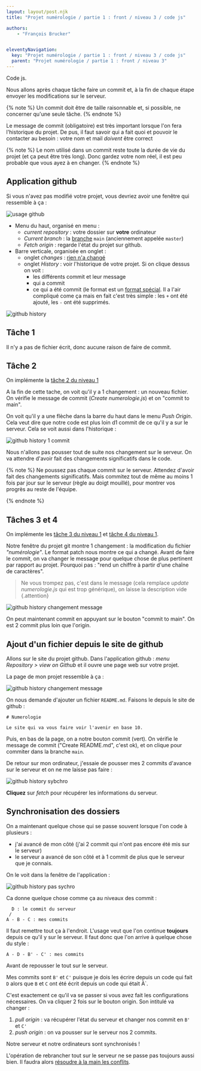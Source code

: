 ```yaml
---
layout: layout/post.njk
title: "Projet numérologie / partie 1 : front / niveau 3 / code js"

authors:
    - "François Brucker"


eleventyNavigation:
  key: "Projet numérologie / partie 1 : front / niveau 3 / code js"
  parent: "Projet numérologie / partie 1 : front / niveau 3"
---
```


<!-- début résumé -->

Code js.

<!-- fin résumé -->

Nous allons après chaque tâche faire un commit et, à la fin de chaque étape envoyer les modifications sur le serveur.

{% note %}
Un commit doit être de taille raisonnable et, si possible, ne concerner qu'une seule tâche.
{% endnote %}

Le message de commit (obligatoire) est très important lorsque l'on fera l'historique du projet. De pus, il faut savoir qui a fait quoi et pouvoir le contacter au besoin : votre nom et mail *doivent* être correct

{% note %}
Le nom utilisé dans un commit reste toute la durée de vie du projet (et ça peut être très long). Donc gardez votre nom réel, il est peu probable que vous ayez à en changer.
{% endnote %}

## Application github

Si vous n'avez pas modifié votre projet, vous devriez avoir une fenêtre qui ressemble à ça :

![usage github](../1-préparation/partie-1-niveau-3-desktop-post-commit.png)

* Menu du haut, organisé en menu :
  * *current repository* : votre dossier sur **votre** ordinateur
  * *Current branch* : la [branche](https://www.atlassian.com/fr/git/tutorials/using-branches) `main` (anciennement appelée `master`)
  * *Fetch origin* : regarde l'état du projet sur github.
* Barre verticale, organisée en onglet :
  * onglet *changes* : [rien n'a changé](https://www.youtube.com/watch?v=V9Po8lSIKww)
  * onglet *History* : voir l'historique de votre projet. Si on clique dessus on voit :
    * les différents commit et leur message
    * qui a commit
    * ce qui a été commit (le format est un [format spécial](https://www.oreilly.com/library/view/git-pocket-guide/9781449327507/ch11.html). Il a l'air compliqué come ça mais en fait c'est très simple : les `+` ont été ajouté, les `-` ont été supprimés.

![github history](./partie-1-niveau-3-desktop-history.png)

## Tâche 1

Il n'y a pas de fichier écrit, donc aucune raison de faire de commit.

## Tâche 2

On implémente la [tâche 2 du niveau 1](../../niveau-1/2-code_js#tache-2)

A la fin de cette tache, on voit qu'il y a 1 changement : un nouveau fichier. On vérifie le message de commit (*Create numerologie.js*) et on "commit to main".

On voit qu'il y a une flèche dans la barre du haut dans le menu *Push Origin*. Cela veut dire que notre code est plus loin d1 commit de ce qu'il y a sur le serveur. Cela se voit aussi dans l'historique :

![github history 1 commit](./partie-1-niveau-3-desktop-history-1-commit.png)

Nous n'allons pas pousser tout de suite nos changement sur le serveur. On va attendre d'avoir fait des changements significatifs dans le code.

{% note %}
Ne poussez pas chaque commit sur le serveur. Attendez d'avoir fait des changements significatifs. Mais commitez tout de même au moins 1 fois par jour sur le serveur (règle au doigt mouillé), pour montrer vos progrès au reste de l'équipe.

{% endnote %}

## Tâches 3 et 4

On implémente les [tâche 3 du niveau 1](../../niveau-1/2-code_js#tache-3) et [tâche 4 du niveau 1](../../niveau-1/2-code_js#tache-4).

Notre fenêtre du projet git montre 1 changement : la modification du fichier *"numérologie"*. Le format patch nous montre ce qui a changé. Avant de faire le commit, on va changer le message pour quelque chose de plus pertinent par rapport au projet. Pourquoi pas : "rend un chiffre à partir d'une chaîne de caractères".

>Ne vous trompez pas, c'est dans le message (cela remplace *update numerologie.js* qui est trop générique), on laisse la description vide
{.attention}

![github history changement message](./partie-1-niveau-3-desktop-history-changement-message.png)

On peut maintenant commit en appuyant sur le bouton "commit to main". On est 2 commit plus loin que l'origin.

## Ajout d'un fichier depuis le site de github

Allons sur le site du projet github. Dans l'application github : *menu Repository > view on Github* et il ouvre une page web sur votre projet.

La page de mon projet ressemble à ça :

![github history changement message](./partie-1-niveau-3-projet-github.png)

On nous demande d'ajouter un fichier `README.md`. Faisons le depuis le site de github :

```
# Numerologie

Le site qui va vous faire voir l'avenir en base 10.
```

Puis, en bas de la page, on a notre bouton commit (vert). On vérifie le message de commit ("Create README.md", c'est ok), et on clique pour commiter dans la branche `main`.

De retour sur mon ordinateur, j'essaie de pousser mes 2 commits d'avance sur le serveur et on ne me laisse pas faire :

![github history sybchro](../partie-1-niveau-3-projet-synchro-soucis.png)

**Cliquez** sur *fetch* pour récupérer les informations du serveur.

## Synchronisation des dossiers

On a maintenant quelque chose qui se passe souvent lorsque l'on code à plusieurs :

* j'ai avancé de mon côté (j'ai 2 commit qui n'ont pas encore été mis sur le serveur)
* le serveur a avancé de son côté et à 1 commit de plus que le serveur que je connais.

On le voit dans la fenêtre de l'application :

![github history pas sychro](./partie-1-niveau-3-projet-pas-synchro.png)

Ca donne quelque chose comme ça au niveaux des commit :

```text
  D : le commit du serveur
 /
A - B - C : mes commits
```

Il faut remettre tout ça à l'endroit. L'usage veut que l'on continue **toujours** depuis ce qu'il y sur le serveur. Il faut donc que l'on arrive à quelque chose du style :

```text
A - D - B' - C' : mes commits
```

Avant de repousser le tout sur le serveur.

Mes commits sont `B'` et `C'` puisque je dois les écrire depuis un code qui fait `D` alors que `B` et `C` ont été écrit depuis un code qui était À`.

C'est exactement ce qu'il va se passer si vous avez fait les configurations nécessaires. On va cliquer 2 fois sur le bouton origin. Son intitulé va changer :

1. *pull origin* : va récupérer l'état du serveur et changer nos commit en `B'` et `C'`
2. *push origin* : on va pousser sur le serveur nos 2 commits.

Notre serveur et notre ordinateurs sont synchronisés !

L'opération de rebrancher tout sur le serveur ne se passe pas toujours aussi bien. Il faudra alors [résoudre à la main les conflits](https://docs.github.com/en/get-started/using-git/resolving-merge-conflicts-after-a-git-rebase).
